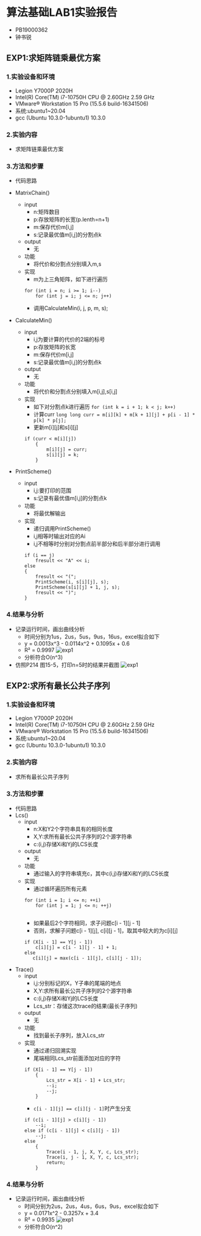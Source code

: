 # 算法基础LAB1实验报告
- PB19000362
- 钟书锐

## EXP1:求矩阵链乘最优方案

### 1.实验设备和环境
- Legion Y7000P 2020H
- Intel(R) Core(TM) i7-10750H CPU @ 2.60GHz   2.59 GHz
- VMware® Workstation 15 Pro (15.5.6 build-16341506)
- 系统:ubuntu1~20.04
- gcc (Ubuntu 10.3.0-1ubuntu1) 10.3.0

### 2.实验内容
- 求矩阵链乘最优方案

### 3.方法和步骤
- 代码思路
- MatrixChain()
  - input
    - n:矩阵数目
    - p:存放矩阵的长宽(p.lenth=n+1)
    - m:保存代价m[i,j]
    - s:记录最优值m[i,j]的分割点k
  - output
    - 无
  - 功能
    - 将代价和分割点分别填入m,s
  - 实现
    - m为上三角矩阵，如下进行遍历
    ```
    for (int i = n; i >= 1; i--)
        for (int j = i; j <= n; j++)
    ```
    - 调用CalculateMin(i, j, p, m, s);

- CalculateMin()
  - input
    - i,j为要计算的代价的2端的标号
    - p:存放矩阵的长宽
    - m:保存代价m[i,j]
    - s:记录最优值m[i,j]的分割点k
  - output
    - 无
  - 功能
    - 将代价和分割点分别填入m[i,j],s[i,j]
  - 实现
    - 如下对分割点k进行遍历
    `for (int k = i + 1; k < j; k++)`
    - 计算curr
    `long long curr = m[i][k] + m[k + 1][j] + p[i - 1] * p[k] * p[j];`
    - 更新m[i][j]和s[i][j]
    ```
    if (curr < m[i][j])
        {
            m[i][j] = curr;
            s[i][j] = k;
        }
    ```

- PrintScheme()
  - input
    - i,j:要打印的范围
    - s:记录有最优值m[i,j]的分割点k
  - 功能
    - 将最优解输出
  - 实现
    - 递归调用PrintScheme()
    - i,j相等时输出对应的Ai
    - i,j不相等时分别对分割点前半部分和后半部分进行调用
    ```
    if (i == j)
        fresult << "A" << i;
    else
    {
        fresult << "(";
        PrintScheme(i, s[i][j], s);
        PrintScheme(s[i][j] + 1, j, s);
        fresult << ")";
    }
    ```

### 4.结果与分析
- 记录运行时间，画出曲线分析
  - 时间分别为1us，2us，5us，9us，16us，excel拟合如下
  - y = 0.0013x^3 - 0.0114x^2 + 0.1095x + 0.6
  - R² = 0.9997
    ![exp1](./asset/1.png)
  - 分析符合O(n^3)
- 仿照P214 图15-5，打印n=5时的结果并截图
    ![exp1](./asset/2.png)


## EXP2:求所有最长公共子序列

### 1.实验设备和环境
- Legion Y7000P 2020H
- Intel(R) Core(TM) i7-10750H CPU @ 2.60GHz   2.59 GHz
- VMware® Workstation 15 Pro (15.5.6 build-16341506)
- 系统:ubuntu1~20.04
- gcc (Ubuntu 10.3.0-1ubuntu1) 10.3.0

### 2.实验内容
- 求所有最长公共子序列

### 3.方法和步骤
- 代码思路
- Lcs()
  - input
    - n:X和Y2个字符串具有的相同长度
    - X,Y:求所有最长公共子序列的2个源字符串
    - c:(i,j)存储Xi和Yj的LCS长度
  - output
    - 无
  - 功能
    - 通过输入的字符串填充c，其中c(i,j)存储Xi和Yj的LCS长度
  - 实现
    - 通过循环遍历所有元素
    ```
    for (int i = 1; i <= n; ++i)
        for (int j = 1; j <= n; ++j)
        
    ```
    - 如果最后2个字符相同，求子问题c[i - 1][j - 1]
    - 否则，求解子问题c[i - 1][j], c[i][j - 1]，取其中较大的为c[i][j]
    ```
    if (X[i - 1] == Y[j - 1])
        c[i][j] = c[i - 1][j - 1] + 1;
    else
       c[i][j] = max(c[i - 1][j], c[i][j - 1]);
    ```
- Trace()
  - input
    - i,j:分别标记的X，Y子串的尾端的地点
    - X,Y:求所有最长公共子序列的2个源字符串
    - c:(i,j)存储Xi和Yj的LCS长度
    - Lcs_str：存储这次trace的结果(最长子序列)
  - output
    - 无
  - 功能
    - 找到最长子序列，放入Lcs_str
  - 实现
    - 通过递归回溯实现
    - 尾端相同Lcs_str前面添加对应的字符
    ```
    if (X[i - 1] == Y[j - 1])
        {
            Lcs_str = X[i - 1] + Lcs_str;
            --i;
            --j;
        }
    ```
    - `c[i - 1][j] == c[i][j - 1]`时产生分支
    ```
    if (c[i - 1][j] > c[i][j - 1])
        --i;
    else if (c[i - 1][j] < c[i][j - 1])
        --j;
    else
        {
            Trace(i - 1, j, X, Y, c, Lcs_str);
            Trace(i, j - 1, X, Y, c, Lcs_str);
            return;
        }
    ```
    
### 4.结果与分析
- 记录运行时间，画出曲线分析
  - 时间分别为2us，2us，4us，6us，9us，excel拟合如下
  - y = 0.0171x^2 - 0.3257x + 3.4
  - R² = 0.9935
    ![exp1](./asset/3.png)
  - 分析符合O(n^2)
